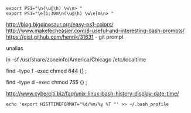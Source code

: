    export PS1="\n(\u@\h) \w\n> "
    export PS1="\e[1;30m\n(\u@\h) \w\e[m\n> "

http://blog.bigdinosaur.org/easy-ps1-colors/  
http://www.maketecheasier.com/8-useful-and-interesting-bash-prompts/  
https://gist.github.com/henrik/31631 - git prompt  

unalias

ln -sf /usr/share/zoneinfo/America/Chicago /etc/localtime

find -type f -exec chmod 644 {} \;

find -type d -exec chmod 755 {} \;

http://www.cyberciti.biz/faq/unix-linux-bash-history-display-date-time/

    echo 'export HISTTIMEFORMAT="%d/%m/%y %T "' >> ~/.bash_profile
